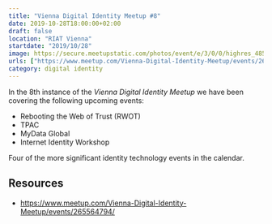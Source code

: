 ```yaml
---
title: "Vienna Digital Identity Meetup #8"
date: 2019-10-28T18:00:00+02:00
draft: false
location: "RIAT Vienna"
startdate: "2019/10/28"
image: https://secure.meetupstatic.com/photos/event/e/3/0/0/highres_485638112.jpeg
urls: ["https://www.meetup.com/Vienna-Digital-Identity-Meetup/events/265564794/"]
category: digital identity
---
```


In the 8th instance of the *Vienna Digital Identity Meetup* we have been covering the following upcoming events:

- Rebooting the Web of Trust (RWOT)
- TPAC
- MyData Global
- Internet Identity Workshop

Four of the more significant identity technology events in the calendar.

## Resources
* https://www.meetup.com/Vienna-Digital-Identity-Meetup/events/265564794/
